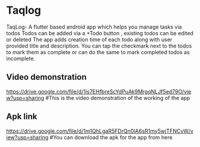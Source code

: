 # Taqlog

TaqLog- A flutter based android app which helps you manage tasks via todos
Todos can be added via a +Todo button , existing todos can be edited or deleted
The app adds creation time of each todo along with user provided title and description.
You can tap the checkmark next to the todos to mark them as complete or can do the same to mark 
completed todos as incomplete.

## Video demonstration
https://drive.google.com/file/d/1is7EHfbreScYdPuAk9MrgqNLJf5ed79O/view?usp=sharing
#This is the video demonstration of the working of the app

## Apk link
https://drive.google.com/file/d/1m1QhLgaR5FDrQn0lA6sR1my5wjTFNCvW/view?usp=sharing
#You can download the apk for the app from here




